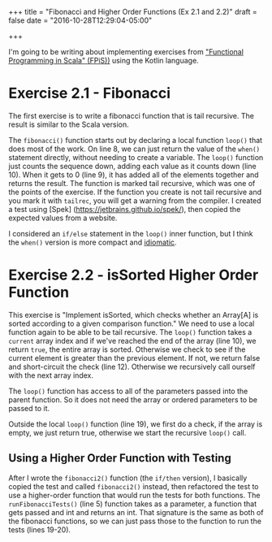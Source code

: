 +++
title = "Fibonacci and Higher Order Functions (Ex 2.1 and 2.2)"
draft = false
date = "2016-10-28T12:29:04-05:00"

+++

I'm going to be writing about implementing exercises from ["Functional Programming in Scala" 
(FPiS))](https://www.manning.com/books/functional-programming-in-scala)
using the Kotlin language. 

# Exercise 2.1 - Fibonacci
The first exercise is to write a fibonacci function that is tail recursive. The result is similar to
the Scala version. 

The `fibonacci()` function starts out by declaring a local function `loop()` that does most of the
work. On line 8, we can just return the value of the `when()` statement directly, without needing to
create a variable. The `loop()` function just counts the sequence down, adding each value as it
counts down (line 10). When it gets to 0 (line 9), it has added all of the elements together and 
returns
 the
result. The function is marked tail recursive, which was one of the points of the exercise. If the
function you create is not tail recursive and you mark it with `tailrec`, you will get a warning
from the compiler. I created a test using [Spek] (https://jetbrains.github.io/spek/), then copied
the expected values from a website.
 
<script src="https://gist.github.com/bdavisx/8816e95f39376c1dfd6d8eec904be598.js"></script>

I considered an `if/else` statement in the `loop()` inner function, but I think the `when()` version
is more compact and [idiomatic](https://kotlinlang.org/docs/reference/idioms.html).
 
<script src="https://gist.github.com/bdavisx/0dcd00c9abf7da97ceecd3ac655beedc.js"></script>
 
# Exercise 2.2 - isSorted Higher Order Function

This exercise is "Implement isSorted, which checks whether an Array[A] is sorted according to a
given comparison function." We need to use a local function again to be able to be tail recursive.
The `loop()` function takes a `current` array index and if we've reached the end of the array (line
10), we return `true`, the entire array is sorted. Otherwise we check to see if the current element
is greater than the previous element. If not, we return false and short-circuit the check (line 12).
Otherwise we recursively call ourself with the next array index.

The `loop()` function has access to all of the parameters passed into the parent function. So it
does not need the array or ordered parameters to be passed to it.

Outside the local `loop()` function (line 19), we first do a check, if the array is empty, we 
just return true, otherwise we start the recursive `loop()` call. 

<script src="https://gist.github.com/bdavisx/4c363707c1cd041098398fd3efe2b5e0.js"></script>

## Using a Higher Order Function with Testing

After I wrote the `fibonacci2()` function (the `if/then` version), I basically copied the test and
called `fibonacci2()` instead, then refactored the test to use a higher-order function that would
run the tests for both functions. The `runFibonacciTests()` (line 5) function takes as a parameter,
a function that gets passed and int and returns an int. That signature is the same as both of the
fibonacci functions, so we can just pass those to the function to run the tests (lines 19-20).
  
<script src="https://gist.github.com/bdavisx/dc9582296694bb07cb849ccc73e6a7c6.js"></script>

